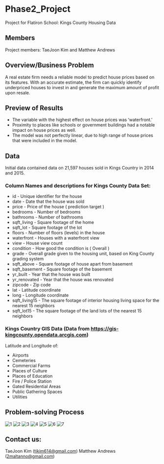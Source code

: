 # Phase2_Project
Project for Flatiron School: Kings County Housing Data

## Members
Project members: TaeJoon Kim and Matthew Andrews

## Overview/Business Problem
A real estate firm needs a reliable model to predict house prices based on its features. With an accurate estimate, the firm can quickly identify underpriced houses to invest in and generate the maximum amount of profit upon resale.

## Preview of Results
- The variable with the highest effect on house prices was ‘waterfront.’
- Proximity to places like schools or government buildings had a notable impact on house prices as well.
- The model was not perfectly linear, due to high range of house prices that were included in the model.

## Data
Initial data contained data on 21,597 houses sold in Kings Country in 2014 and 2015.

### Column Names and descriptions for Kings County Data Set:
* id - Unique identifier for the house
* date - Date that the house was sold
* price - Price of the house ( prediction target )
* bedrooms - Number of bedrooms
* bathrooms - Number of bathrooms
* sqft_living - Square footage of the home
* sqft_lot - Square footage of the lot
* floors - Number of floors (levels) in the house
* waterfront - Houses with a waterfront view
* view - House view count
* condition - How good the condition is ( Overall )
* grade - Overall grade given to the housing unit, based on King County grading system
* sqft_above - Square footage of house apart from basement
* sqft_basement - Square footage of the basement
* yr_built - Year that the house was built
* yr_renovated - Year that the house was renovated
* zipcode - Zip code
* lat - Latitude coordinate
* long - Longitude coordinate
* sqft_living15 - The square footage of interior housing living space for the nearest 15 neighbors
* sqft_lot15 - The square footage of the land lots of the nearest 15 neighbors

### Kings Country GIS Data (Data from https://gis-kingcounty.opendata.arcgis.com)
Latitude and Longitude of:
* Airports
* Cemeteries
* Commercial Farms
* Places of Culture
* Places of Education
* Fire / Police Station
* Gated Residential Areas
* Public Gathering Spaces
* Utilities

## Problem-solving Process
![1](/README_Visuals/Data_Analysis.png)
![2](README_Visuals/Baseline.png)
![3](README_Visuals/Final.png)
![4](README_Visuals/GIS.png)
![5](README_Visuals/Positive_Coeff.png)
![6](README_Visuals/Negative_Coeff.png)
![7](README_Visuals/Insights.png)

## Contact us:
TaeJoon Kim (tjkim614@gmail.com)
Matthew Andrews (2maltanno@gmail.com)
